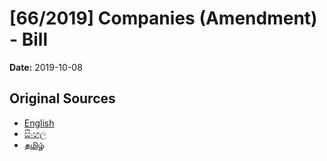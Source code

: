 # [66/2019] Companies (Amendment) - Bill

**Date:** 2019-10-08

## Original Sources

- [English](https://documents.gov.lk/view/bills/2019/10/66-2019_E.pdf)
- [සිංහල](https://documents.gov.lk/view/bills/2019/10/66-2019_S.pdf)
- [தமிழ்](https://documents.gov.lk/view/bills/2019/10/66-2019_T.pdf)

